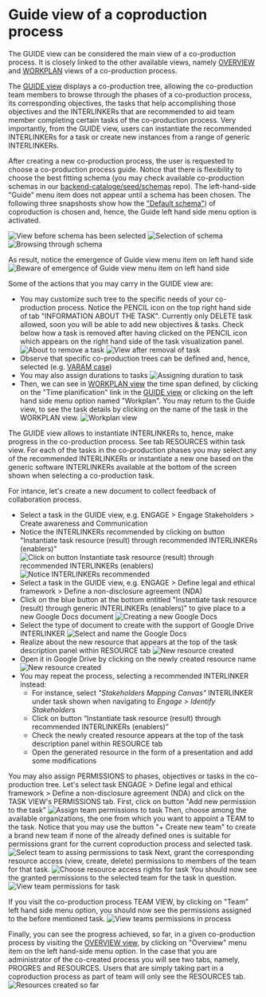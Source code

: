 # Guide view of a coproduction process

The GUIDE view can be considered the main view of a co-production process. It is closely linked to the other available views, namely [OVERVIEW](/docs/en/coproductionprocess-overview.html) and [WORKPLAN](/docs/en/coproductionprocess-workplan.html) views of a co-production process. 

The [GUIDE view](/docs/en/coproductionprocess-guide.html) displays a co-production tree, allowing the co-production team members to browse through the phases of a co-production process, its corresponding objectives, the tasks that help accomplishing those objectives and the INTERLINKERs that are recommended to aid team member completing certain tasks of the co-production process. Very importantly, from the GUIDE view, users can instantiate the recommended INTERLINKERs for a task or create new instances from a range of generic INTERLINKERs.

After creating a new co-production process, the user is requested to choose a co-production process guide. Notice that there is flexibility to choose the best fitting schema (you may check available co-production schemas in our [backend-cataloge/seed/schemas](https://github.com/interlink-project/backend-coproduction/tree/master/seed/schemas) repo). The left-hand-side "Guide" menu item does not appear until a schema has been chosen. The following three snapshosts show how the ["Default schema"](https://github.com/interlink-project/interlinkers-data/tree/master/schemas/default)) of coproduction is chosen and, hence, the Guide left hand side menu option is activated. 

   ![View before schema has been selected](images/guideview-defineschema0.png)
   ![Selection of schema](images/guideview-defineschema1.png)
   ![Browsing through schema](images/guideview-defineschema2.png)
   
As result, notice the emergence of Guide view menu item on left hand side ![Beware of emergence of Guide view menu item on left hand side](images/guideview-menuitememergence.png)

Some of the actions that you may carry in the GUIDE view are: 
   - You may customize such tree to the specific needs of your co-production process. Notice the PENCIL icon on the top right hand side of tab "INFORMATION ABOUT THE TASK". Currently only DELETE task allowed, soon you will be able to add new objectives & tasks. Check below how a task is removed after having clicked on the PENCIL icon which appears on the right hand side of the task visualization panel.
   ![About to remove a task](images/guideview-removetask.png)
   ![View after removal of task](images/guideview-after-taskremoval.png)
   - Observe that specific co-production trees can be defined and, hence, selected (e.g. [VARAM case](https://github.com/interlink-project/interlinkers-data/tree/master/schemas/servicedescriptionenhancement))
   - You may also assign durations to tasks
   ![Assigning duration to task](images/guideview-assignduration.png)
   - Then, we can see in [WORKPLAN view](/docs/en/coproductionprocess-workplan.html) the time span defined, by clicking on the "Time planification" link in the [GUIDE view](/docs/en/coproductionprocess-guide.html) or clicking on the left hand side menu option named "Workplan". You may return to the Guide view, to see the task details by clicking on the name of the task in the WORKPLAN view. 
   ![Workplan view](images/workplanview-taskduration.png)
   
   
The GUIDE view allows to instantiate INTERLINKERs to, hence, make progress in the co-production process. See tab RESOURCES within task view. For each of the tasks in the co-production phases you may select any of the recommended INTERLINKERs or instantiate a new one based on the generic software INTERLINKERs available at the bottom of the screen shown when selecting a co-production task. 

For intance, let's create a new document to collect feedback of collaboration process.
- Select a task in the GUIDE view, e.g. ENGAGE > Engage Stakeholders > Create awareness and Communication
- Notice the INTERLINKERs recommended by clicking on button "Instantiate task resource (result) through recommended INTERLINKERs (enablers)"
        ![Click on button Instantiate task resource (result) through recommended INTERLINKERs (enablers)](images/catalogueview-recommendedinterlinkers0.png)
	![Notice INTERLINKERs recommended](images/catalogueview-recommendedinterlinkers.png)
- Select a task in the GUIDE view, e.g. ENGAGE > Define legal and ethical framework > Define a non-disclosure agreement (NDA)
- Click on the blue button at the bottom entitled "Instantiate task resource (result) through generic INTERLINKERs (enablers)" to give place to a new Google Docs document
	![Creating a new Google Docs](images/guideview-genericINTERLINKERinstantiation.png)
- Select the type of document to create with the support of Google Drive INTERLINKER
	![Select and name the Google Docs](images/googledrive-interlinker-init.png)
- Realize about the new resource that appears at the top of the task description panel within RESOURCE tab
	![New resource created](images/guideview-newresource-created.png)
- Open it in Google Drive by clicking on the newly created resource name
	![New resource created](images/googledrive-viewdocument.png)
- You may repeat the process, selecting a recommended INTERLINKER instead:
	- For instance, select *"Stakeholders Mapping Canvas"* INTERLINKER under task shown when navigating to *Engage > Identify Stakeholders*  
	- Click on button “Instantiate task resource (result) through recommended INTERLINKERs (enablers)”
	- Check the newly created resource appears at the top of the task description panel within RESOURCE tab
	- Open the generated resource in the form of a presentation and add some modifications

You may also assign PERMISSIONS to phases, objectives or tasks in the co-production tree. Let's select task ENGAGE > Define legal and ethical framework > Define a non-disclosure agreement (NDA) and click on the TASK VIEW's PERMISSIONS tab. First, click on button "Add new permission to the task"
	![Assign team permissions to task](images/guideview-addpermissiontask0.png)
Then, choose among the available organizations, the one from which you want to appoint a TEAM to the task. Notice that you may use the button "+ Create new team" to create a brand new team if none of the already defined ones is suitable for permissions grant for the current coproduction process and selected task. 
	![Select team to assing permissions to task](images/guideview-addpermissiontask1.png)
Next, grant the corresponding resource access (view, create, delete) permissions to members of the team for that task. 
	![Choose resource access rights for task](images/guideview-addpermissiontask2.png)
You should now see the granted permissions to the selected team for the task in question. 
	![View team permissions for task](images/guideview-addpermissiontask3.png)

If you visit the co-production process TEAM VIEW, by clicking on "Team" left hand side menu option, you should now see the permissions assigned to the before mentioned task.
	![View teams permissions in process](images/teamview-viewpermissions.png)

Finally, you can see the progress achieved, so far, in a given co-production process by visiting the [OVERVIEW view](/docs/en/coproductionprocess-overview.html), by clicking on "Overview" menu item on the left hand-side menu option. In the case that you are administrator of the co-created process you will see two tabs, namely, PROGRES and RESOURCES. Users that are simply taking part in a coproduction process as part of team will only see the RESOURCES tab. 
	![Resources created so far](images/coproductionproces-overview-NDA.PNG)

